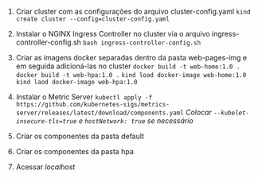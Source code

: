 1. Criar cluster com as configurações do arquivo cluster-config.yaml
```kind create cluster --config=cluster-config.yaml```

2. Instalar o NGINX Ingress Controller no cluster via o arquivo ingress-controller-config.sh
```bash ingress-controller-config.sh```

3. Criar as imagens docker separadas dentro da pasta web-pages-img e em seguida adicioná-las no cluster
```docker build -t web-home:1.0 .```
```docker build -t web-hpa:1.0 .```
```kind load docker-image web-home:1.0```
```kind laod docker-image web-hpa:1.0```

4. Instalar o Metric Server
```kubectl apply -f https://github.com/kubernetes-sigs/metrics-server/releases/latest/download/components.yaml```
*Colocar ```--kubelet-insecure-tls=true``` e ```hostNetwork: true``` se necessário*

5. Criar os componentes da pasta default

6. Criar os componentes da pasta hpa

7. Acessar *localhost*